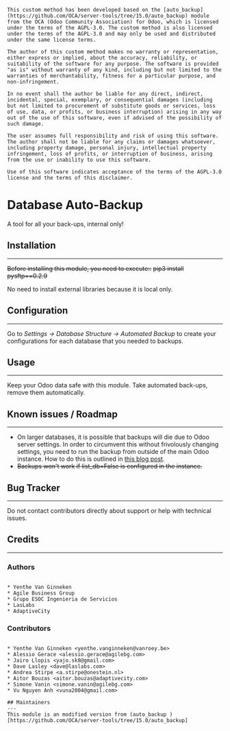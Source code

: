 ~~~
This custom method has been developed based on the [auto_backup](https://github.com/OCA/server-tools/tree/15.0/auto_backup) module from the OCA (Odoo Community Association) for Odoo, which is licensed under the terms of the AGPL-3.0. The custom method is also licensed under the terms of the AGPL-3.0 and may only be used and distributed under the same license terms.

The author of this custom method makes no warranty or representation, either express or implied, about the accuracy, reliability, or suitability of the software for any purpose. The software is provided "as is" without warranty of any kind, including but not limited to the warranties of merchantability, fitness for a particular purpose, and non-infringement.

In no event shall the author be liable for any direct, indirect, incidental, special, exemplary, or consequential damages (including but not limited to procurement of substitute goods or services, loss of use, data, or profits, or business interruption) arising in any way out of the use of this software, even if advised of the possibility of such damage.

The user assumes full responsibility and risk of using this software. The author shall not be liable for any claims or damages whatsoever, including property damage, personal injury, intellectual property infringement, loss of profits, or interruption of business, arising from the use or inability to use this software.

Use of this software indicates acceptance of the terms of the AGPL-3.0 license and the terms of this disclaimer.
~~~


# Database Auto-Backup

A tool for all your back-ups, internal only!

## Installation
---

~~Before installing this module, you need to execute::~~
   ~~pip3 install pysftp==0.2.9~~

No need to install external libraries because it is local only.


## Configuration
---

Go to *Settings -> Database Structure -> Automated Backup* to
create your configurations for each database that you needed
to backups.

## Usage
---

Keep your Odoo data safe with this module. Take automated back-ups,
remove them automatically.


## Known issues / Roadmap
---

* On larger databases, it is possible that backups will die due to Odoo server settings. In order to circumvent this without frivolously changing settings, you need to run the backup from outside of the main Odoo instance. How to do this is outlined in [this blog post](https://blog.laslabs.com/2016/10/running-python-scripts-within-odoos-environment).
* ~~Backups won't work if list_db=False is configured in the instance.~~

## Bug Tracker
---

Do not contact contributors directly about support or help with technical issues.

## Credits
---

### Authors
~~~

* Yenthe Van Ginneken
* Agile Business Group
* Grupo ESOC Ingenieria de Servicios
* LasLabs
* AdaptiveCity

~~~

### Contributors
~~~

* Yenthe Van Ginneken <yenthe.vanginneken@vanroey.be>
* Alessio Gerace <alessio.gerace@agilebg.com>
* Jairo Llopis <yajo.sk8@gmail.com>
* Dave Lasley <dave@laslabs.com>
* Andrea Stirpe <a.stirpe@onestein.nl>
* Aitor Bouzas <aitor.bouzas@adaptivecity.com>
* Simone Vanin <simone.vanin@agilebg.com>
* Vu Nguyen Anh <vuna2004@gmail.com>

## Maintainers
---
This module is an modified version from (auto_backup )[https://github.com/OCA/server-tools/tree/15.0/auto_backup]

